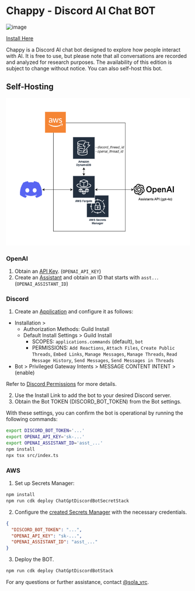 # Chappy - Discord AI Chat BOT

<img width="1731" alt="image" src="https://github.com/solavrc/chappy/assets/145330217/3445a633-5d89-4017-8a1f-d435dd5b672f">

[Install Here](https://discord.com/oauth2/authorize?client_id=1152630659777572926)

Chappy is a Discord AI chat bot designed to explore how people interact with AI. It is free to use, but please note that all conversations are recorded and analyzed for research purposes. The availability of this edition is subject to change without notice. You can also self-host this bot.

## Self-Hosting

![](README.drawio.png)

### OpenAI

1. Obtain an [API Key](https://platform.openai.com/api-keys). (`OPENAI_API_KEY`)
2. Create an [Assistant](https://platform.openai.com/assistants) and obtain an ID that starts with `asst..`. (`OPENAI_ASSISTANT_ID`)

### Discord

1. Create an [Application](https://discord.com/developers/applications) and configure it as follows:

- Installation >
  - Authorization Methods: Guild Install
  - Default Install Settings > Guild Install
    - SCOPES: `applications.commands` (default), `bot`
    - PERMISSIONS: `Add Reactions`, `Attach Files`, `Create Public Threads`, `Embed Links`, `Manage Messages`, `Manage Threads`, `Read Message History`, `Send Messages`, `Send Messages in Threads`
- Bot > Privileged Gateway Intents > MESSAGE CONTENT INTENT > (enable)

Refer to [Discord Permissions](https://discord.com/developers/docs/topics/permissions) for more details.

2. Use the Install Link to add the bot to your desired Discord server.
3. Obtain the Bot TOKEN (DISCORD_BOT_TOKEN) from the Bot settings.

With these settings, you can confirm the bot is operational by running the following commands:

```sh
export DISCORD_BOT_TOKEN='...'
export OPENAI_API_KEY='sk-...'
export OPENAI_ASSISTANT_ID='asst_...'
npm install
npx tsx src/index.ts
```

### AWS

1. Set up Secrets Manager:

```sh
npm install
npm run cdk deploy ChatGptDiscordBotSecretStack
```

2. Configure the [created Secrets Manager](https://console.aws.amazon.com/secretsmanager/listsecrets) with the necessary credentials.

```json
{
  "DISCORD_BOT_TOKEN": "...",
  "OPENAI_API_KEY": "sk-...",
  "OPENAI_ASSISTANT_ID": "asst_..."
}
```

3. Deploy the BOT.

```sh
npm run cdk deploy ChatGptDiscordBotStack
```

For any questions or further assistance, contact [@sola_vrc](https://x.com/sola_vrc).
